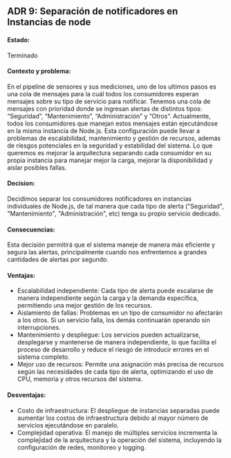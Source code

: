 ## ADR 9: Separación de notificadores en Instancias de node
#### Estado: 
Terminado

#### Contexto y problema: 
 En el pipeline de sensores y sus mediciones, uno de los ultimos pasos es una cola de mensajes para la cuál todos los consumidores esperan mensajes sobre su tipo de servicio para notificar. Tenemos una cola de mensajes con prioridad donde se ingresan alertas de distintos tipos: “Seguridad”, “Mantenimiento”, “Administración” y “Otros”. Actualmente, todos los consumidores que manejan estos mensajes están ejecutándose en la misma instancia de Node.js. Esta configuración puede llevar a problemas de escalabilidad, mantenimiento y gestión de recursos, además de riesgos potenciales en la seguridad y estabilidad del sistema. Lo que queremos es mejorar la arquitectura separando cada consumidor en su propia instancia para manejar mejor la carga, mejorar la disponibilidad y aislar posibles fallas.

#### Decision:
Decidimos separar los consumidores notificadores en instancias individuales de Node.js, de tal manera que cada tipo de alerta ("Seguridad", "Mantenimiento", "Administración", etc) tenga su propio servicio dedicado. 

#### Consecuencias:
Esta decisión permitirá que el sistema maneje de manera más eficiente y segura las alertas, principalmente cuando nos enfrentemos a grandes cantidades de alertas por segundo. 

#### Ventajas:
* Escalabilidad independiente: Cada tipo de alerta puede escalarse de manera independiente según la carga y la demanda específica, permitiendo una mejor gestión de los recursos.
* Aislamiento de fallas: Problemas en un tipo de consumidor no afectarán a los otros. Si un servicio falla, los demás continuarán operando sin interrupciones.
* Mantenimiento y despliegue: Los servicios pueden actualizarse, desplegarse y mantenerse de manera independiente, lo que facilita el proceso de desarrollo y reduce el riesgo de introducir errores en el sistema completo.
* Mejor uso de recursos: Permite una asignación más precisa de recursos según las necesidades de cada tipo de alerta, optimizando el uso de CPU, memoria y otros recursos del sistema.

#### Desventajas:
* Costo de infraestructura: El despliegue de instancias separadas puede aumentar los costos de infraestructura debido al mayor número de servicios ejecutándose en paralelo.
* Complejidad operativa: El manejo de múltiples servicios incrementa la complejidad de la arquitectura y la operación del sistema, incluyendo la configuración de redes, monitoreo y logging.




